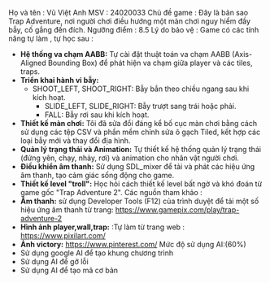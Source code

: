 Họ và tên : Vũ Việt Anh 
MSV : 24020033
Chủ đề game : Đây là bản sao Trap Adventure, nơi người chơi điều hướng một màn chơi nguy hiểm đầy bẫy, cố gắng đến đích.
Ngưỡng điểm : 8.5
Lý do bảo vệ :
Game có các tính năng tự làm , tự học sau :
*   **Hệ thống va chạm AABB:** Tự cài đặt thuật toán va chạm AABB (Axis-Aligned Bounding Box) để phát hiện va chạm giữa player và các tiles, traps.
*   **Triển khai hành vi bẫy:**
    *   SHOOT_LEFT, SHOOT_RIGHT: Bẫy bắn theo chiều ngang sau khi kích hoạt.
        *   SLIDE_LEFT, SLIDE_RIGHT: Bẫy trượt sang trái hoặc phải.
        *   FALL: Bẫy rơi sau khi kích hoạt.
*   **Thiết kế màn chơi:** Tôi đã sửa đổi đáng kể bố cục màn chơi bằng cách sử dụng các tệp CSV và phần mềm chỉnh sửa ô gạch Tiled, kết hợp các loại bẫy mới và thay đổi địa hình.
*   **Quản lý trạng thái và Animation:** Tự thiết kế hệ thống quản lý trạng thái (đứng yên, chạy, nhảy, rơi) và animation cho nhân vật người chơi.
*   **Điều khiển âm thanh:** Sử dụng SDL_mixer để tải và phát các hiệu ứng âm thanh, tạo cảm giác sống động cho game.
*   **Thiết kế level "troll":** Học hỏi cách thiết kế level bất ngờ và khó đoán từ game gốc "Trap Adventure 2".
Các nguồn tham khảo :
*   **Âm thanh:** sử dụng Developer Tools (F12) của trình duyệt để tải một số hiệu ứng âm thanh từ trang: https://www.gamepix.com/play/trap-adventure-2
*   **Hình ảnh player,wall,trap:** :Tự làm từ trang web : https://www.pixilart.com/
*   **Ảnh victory:**  https://www.pinterest.com/
Mức độ sử dụng AI:(60%)
*   Sử dụng google AI để tạo khung chương trình
*   Sử dụng AI để gỡ lỗi
*   Sử dụng AI để tạo mã cơ bản 
